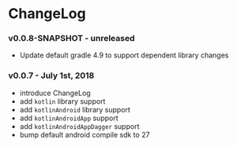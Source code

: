 # ChangeLog

### v0.0.8-SNAPSHOT - unreleased
 - Update default gradle 4.9 to support dependent library changes

### v0.0.7 - July 1st, 2018
 - introduce ChangeLog
 - add `kotlin` library support
 - add `kotlinAndroid` library support
 - add `kotlinAndroidApp` support
 - add `kotlinAndroidAppDagger` support
 - bump default android compile sdk to 27
